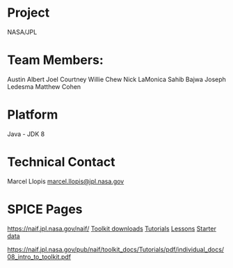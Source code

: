 # Project
NASA/JPL

# Team Members:
Austin Albert
Joel Courtney
Willie Chew
Nick LaMonica
Sahib Bajwa
Joseph Ledesma
Matthew Cohen

# Platform
Java - JDK 8


# Technical Contact
Marcel Llopis
marcel.llopis@jpl.nasa.gov


# SPICE Pages
https://naif.jpl.nasa.gov/naif/
[Toolkit downloads](https://naif.jpl.nasa.gov/naif/toolkit.html)
[Tutorials](https://naif.jpl.nasa.gov/naif/tutorials.html)
[Lessons](https://naif.jpl.nasa.gov/naif/lessons.html)
[Starter data](https://naif.jpl.nasa.gov/naif/data_generic.html)

https://naif.jpl.nasa.gov/pub/naif/toolkit_docs/Tutorials/pdf/individual_docs/08_intro_to_toolkit.pdf
